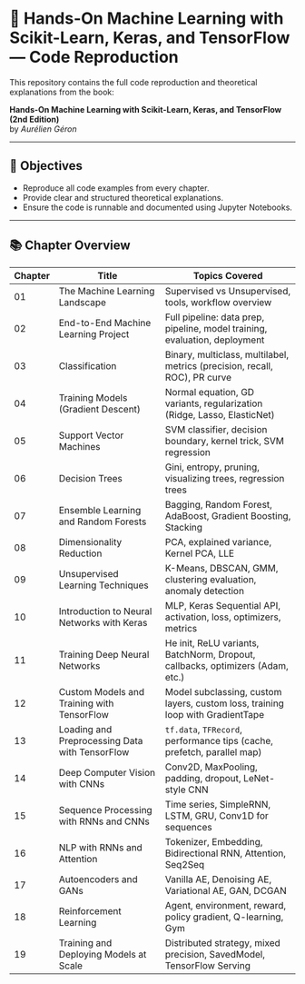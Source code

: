 
# 🎯 Hands-On Machine Learning with Scikit-Learn, Keras, and TensorFlow — Code Reproduction

This repository contains the full code reproduction and theoretical explanations from the book:

**Hands-On Machine Learning with Scikit-Learn, Keras, and TensorFlow (2nd Edition)**  
by *Aurélien Géron*

---

## 🧠 Objectives

- Reproduce all code examples from every chapter.
- Provide clear and structured theoretical explanations.
- Ensure the code is runnable and documented using Jupyter Notebooks.

---

## 📚 Chapter Overview

| Chapter | Title                                              | Topics Covered                                                                 |
|---------|----------------------------------------------------|--------------------------------------------------------------------------------|
| 01      | The Machine Learning Landscape                     | Supervised vs Unsupervised, tools, workflow overview                           |
| 02      | End-to-End Machine Learning Project                | Full pipeline: data prep, pipeline, model training, evaluation, deployment     |
| 03      | Classification                                     | Binary, multiclass, multilabel, metrics (precision, recall, ROC), PR curve     |
| 04      | Training Models (Gradient Descent)                | Normal equation, GD variants, regularization (Ridge, Lasso, ElasticNet)        |
| 05      | Support Vector Machines                            | SVM classifier, decision boundary, kernel trick, SVM regression                |
| 06      | Decision Trees                                     | Gini, entropy, pruning, visualizing trees, regression trees                    |
| 07      | Ensemble Learning and Random Forests              | Bagging, Random Forest, AdaBoost, Gradient Boosting, Stacking                  |
| 08      | Dimensionality Reduction                           | PCA, explained variance, Kernel PCA, LLE                                       |
| 09      | Unsupervised Learning Techniques                   | K-Means, DBSCAN, GMM, clustering evaluation, anomaly detection                 |
| 10      | Introduction to Neural Networks with Keras         | MLP, Keras Sequential API, activation, loss, optimizers, metrics               |
| 11      | Training Deep Neural Networks                      | He init, ReLU variants, BatchNorm, Dropout, callbacks, optimizers (Adam, etc.) |
| 12      | Custom Models and Training with TensorFlow         | Model subclassing, custom layers, custom loss, training loop with GradientTape |
| 13      | Loading and Preprocessing Data with TensorFlow     | `tf.data`, `TFRecord`, performance tips (cache, prefetch, parallel map)        |
| 14      | Deep Computer Vision with CNNs                     | Conv2D, MaxPooling, padding, dropout, LeNet-style CNN                          |
| 15      | Sequence Processing with RNNs and CNNs             | Time series, SimpleRNN, LSTM, GRU, Conv1D for sequences                        |
| 16      | NLP with RNNs and Attention                        | Tokenizer, Embedding, Bidirectional RNN, Attention, Seq2Seq                    |
| 17      | Autoencoders and GANs                              | Vanilla AE, Denoising AE, Variational AE, GAN, DCGAN                           |
| 18      | Reinforcement Learning                             | Agent, environment, reward, policy gradient, Q-learning, Gym                   |
| 19      | Training and Deploying Models at Scale             | Distributed strategy, mixed precision, SavedModel, TensorFlow Serving          |
